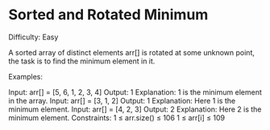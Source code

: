 # Sorted and Rotated Minimum

Difficulty: Easy

A sorted array of distinct elements arr[] is rotated at some unknown point, the task is to find the minimum element in it. 

Examples:

Input: arr[] = [5, 6, 1, 2, 3, 4]
Output: 1
Explanation: 1 is the minimum element in the array.
Input: arr[] = [3, 1, 2]
Output: 1
Explanation: Here 1 is the minimum element.
Input: arr[] = [4, 2, 3]
Output: 2
Explanation: Here 2 is the minimum element.
Constraints:
1 ≤ arr.size() ≤ 106
1 ≤ arr[i] ≤ 109